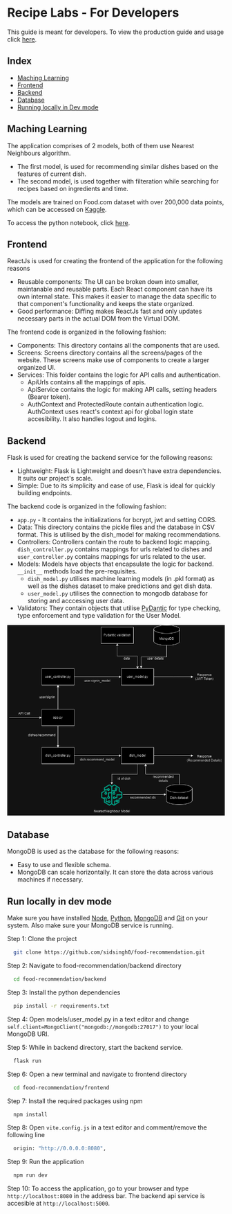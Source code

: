 
# Recipe Labs - For Developers

This guide is meant for developers. To view the production guide and usage click [here](https://github.com/sidsingh0/food-recommendation/blob/master/readme.md).

## Index

- [Maching Learning](#machine-learning)
- [Frontend](#frontend)
- [Backend](#backend)
- [Database](#database)
- [Running locally in Dev mode](#running-locally)

## Maching Learning

The application comprises of 2 models, both of them use Nearest Neighbours algorithm. 

- The first model, is used for recommending similar dishes based on the features of current dish.
- The second model, is used together with filteration while searching for recipes based on ingredients and time.

The models are trained on Food.com dataset with over 200,000 data points, which can be accessed on [Kaggle](https://www.kaggle.com/datasets/shuyangli94/food-com-recipes-and-user-interactions).

To access the python notebook, click [here](https://github.com/sidsingh0/food-recommendation/blob/master/notebook/FoodRecommendation.ipynb).

## Frontend 

ReactJs is used for creating the frontend of the application for the following reasons

- Reusable components: The UI can be broken down into smaller, maintanable and reusable parts. Each React component can have its own internal state. This makes it easier to manage the data specific to that component's functionality and keeps the state organized.
- Good performance: Diffing makes ReactJs fast and only updates necessary parts in the actual DOM from the Virtual DOM.

The frontend code is organized in the following fashion:

- Components: This directory contains all the components that are used.
- Screens: Screens directory contains all the screens/pages of the website. These screens make use of components to create a larger organized UI.
- Services: This folder contains the logic for API calls and authentication.
  - ApiUrls contains all the mappings of apis.
  - ApiService contains the logic for making API calls, setting headers (Bearer token).
  - AuthContext and ProtectedRoute contain authentication logic. AuthContext uses react's context api for global login state accesibility. It also handles logout and logins.

## Backend

Flask is used for creating the backend service for the following reasons:

- Lightweight: Flask is Lightweight and doesn't have extra dependencies. It suits our project's scale.
- Simple:  Due to its simplicity and ease of use, Flask is ideal for quickly building endpoints.

The backend code is organized in the following fashion:

- `app.py` - It contains the initializations for bcrypt, jwt and setting CORS.
- Data: This directory contains the pickle files and the database in CSV format. This is utilised by the dish_model for making recommendations.
- Controllers: Controllers contain the route to backend logic mapping. `dish_controller.py` contains mappings for urls related to dishes and `user_controller.py` contains mappings for urls related to the user.
- Models: Models have objects that encapsulate the logic for backend. `__init__` methods load the pre-requisites. 
  - `dish_model.py` utilises machine learning models (in .pkl format) as well as the dishes dataset to make predictions and get dish data.
  - `user_model.py` utilises the connection to mongodb database for storing and acccessing user data.
- Validators: They contain objects that utilise [PyDantic](https://github.com/pydantic/pydantic) for type checking, type enforcement and type validation for the User Model.

![backend](https://raw.githubusercontent.com/sidsingh0/food-recommendation/master/screenshots/backendflow.png)


## Database

MongoDB is used as the database for the following reasons:
- Easy to use and flexible schema.
- MongoDB can scale horizontally. It can store the data across various machines if necessary.

## Run locally in dev mode

Make sure you have installed [Node](https://nodejs.org/en/download), [Python](https://www.python.org/downloads/), [MongoDB](https://www.mongodb.com/try/download/community) and [Git](https://git-scm.com/downloads) on your system.
Also make sure your MongoDB service is running.

Step 1: Clone the project

```bash
  git clone https://github.com/sidsingh0/food-recommendation.git
```

Step 2: Navigate to food-recommendation/backend directory

```bash
  cd food-recommendation/backend
```

Step 3: Install the python dependencies

```bash
  pip install -r requirements.txt
```

Step 4: Open models/user_model.py in a text editor and change `self.client=MongoClient("mongodb://mongodb:27017")` to your local MongoDB URI.

Step 5: While in backend directory, start the backend service.

```bash
  flask run
```

Step 6: Open a new terminal and navigate to frontend directory

```bash
  cd food-recommendation/frontend
```

Step 7: Install the required packages using npm

```bash
  npm install
```

Step 8: Open `vite.config.js` in a text editor and comment/remove the following line

```bash
  origin: "http://0.0.0.0:8080",
```

Step 9: Run the application

```bash
  npm run dev
```

Step 10: To access the application, go to your browser and type `http://localhost:8080` in the address bar. The backend api service is accesible at `http://localhost:5000`.

